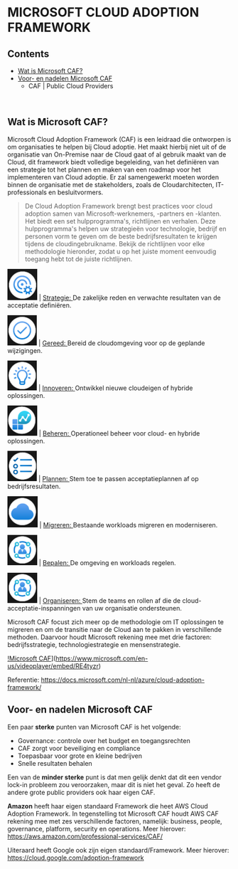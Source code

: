 # MICROSOFT CLOUD ADOPTION FRAMEWORK

## Contents
* [Wat is Microsoft CAF?](#microsoftcaf)
* [Voor- en nadelen Microsoft CAF](#voornadelen)
  * CAF | Public Cloud Providers
</br>

## <a id="microsoftcaf"></a>Wat is Microsoft CAF?
Microsoft Cloud Adoption Framework (CAF) is een leidraad die ontworpen is om organisaties te helpen bij Cloud adoptie. Het maakt hierbij niet uit of de organisatie van On-Premise naar de Cloud gaat of al gebruik maakt van de Cloud, dit framework biedt volledige begeleiding, van het definiëren van een strategie tot het plannen en maken van een roadmap voor het implementeren van Cloud adoptie. Er zal samengewerkt moeten worden binnen de organisatie met de stakeholders, zoals de Cloudarchitecten, IT-professionals en besluitvormers.

> De Cloud Adoption Framework brengt best practices voor cloud adoption samen van Microsoft-werknemers, -partners en -klanten. Het biedt een set hulpprogramma's, richtlijnen en verhalen. Deze hulpprogramma's helpen uw strategieën voor technologie, bedrijf en personen vorm te geven om de beste bedrijfsresultaten te krijgen tijdens de cloudingebruikname. Bekijk de richtlijnen voor elke methodologie hieronder, zodat u op het juiste moment eenvoudig toegang hebt tot de juiste richtlijnen.

![Strategie](.//pix/strategie.png) | [Strategie: ](https://docs.microsoft.com/nl-nl/azure/cloud-adoption-framework/strategy/)De zakelijke reden en verwachte resultaten van de acceptatie definiëren.

![Gereed](.//pix/gereed.png) | [Gereed: ](https://docs.microsoft.com/nl-nl/azure/cloud-adoption-framework/ready/)Bereid de cloudomgeving voor op de geplande wijzigingen.

![Innoveren](.//pix/innoveren.png) | [Innoveren: ](https://docs.microsoft.com/nl-nl/azure/cloud-adoption-framework/innovate/)Ontwikkel nieuwe cloudeigen of hybride oplossingen.

![Beheren](.//pix/beheren.png) | [Beheren: ](https://docs.microsoft.com/nl-nl/azure/cloud-adoption-framework/manage/)Operationeel beheer voor cloud- en hybride oplossingen.

![Plannen](.//pix/plannen.png) | [Plannen: ](https://docs.microsoft.com/nl-nl/azure/cloud-adoption-framework/plan/)Stem toe te passen acceptatieplannen af op bedrijfsresultaten.

![Migreren](.//pix/migreren.png) | [Migreren: ](https://docs.microsoft.com/nl-nl/azure/cloud-adoption-framework/migrate/)Bestaande workloads migreren en moderniseren.

![Bepalen](.//pix/bepalen.png) | [Bepalen: ](https://docs.microsoft.com/nl-nl/azure/cloud-adoption-framework/govern/)De omgeving en workloads regelen.

![Organiseren](.//pix/bepalen.png) | [Organiseren: ](https://docs.microsoft.com/nl-nl/azure/cloud-adoption-framework/organize/)Stem de teams en rollen af die de cloud-acceptatie-inspanningen van uw organisatie ondersteunen.

Microsoft CAF focust zich meer op de methodologie om IT oplossingen te migreren en om de transitie naar de Cloud aan te pakken in verschillende methoden. Daarvoor houdt Microsoft rekening mee met drie factoren: bedrijfsstrategie, technologiestrategie en mensenstrategie.

[!Microsoft CAF](.//pix/caf.jpg)](https://www.microsoft.com/en-us/videoplayer/embed/RE4tyzr)


Referentie: https://docs.microsoft.com/nl-nl/azure/cloud-adoption-framework/

## <a id="voornadelen"></a>Voor- en nadelen Microsoft CAF

Een paar **sterke** punten van Microsoft CAF is het volgende:
* Governance: controle over het budget en toegangsrechten
* CAF zorgt voor beveiliging en compliance
* Toepasbaar voor grote en kleine bedrijven
* Snelle resultaten behalen

Een van de **minder sterke** punt is dat men gelijk denkt dat dit een vendor lock-in probleem zou veroorzaken, maar dit is niet het geval. Zo heeft de andere grote public providers ook haar eigen CAF.

**Amazon** heeft haar eigen standaard Framework die heet AWS Cloud Adoption Framework. In tegenstelling tot Microsoft CAF houdt AWS CAF rekening mee met zes verschillende factoren, namelijk: business, people, governance, platform, security en operations. Meer hierover: https://aws.amazon.com/professional-services/CAF/

Uiteraard heeft Google ook zijn eigen standaard/Framework. Meer hierover: https://cloud.google.com/adoption-framework

